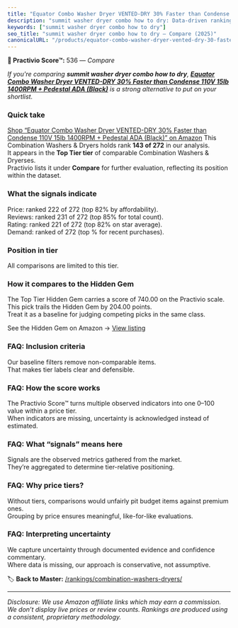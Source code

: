 ```yaml
---
title: "Equator Combo Washer Dryer VENTED-DRY 30% Faster than Condense 110V 15lb 1400RPM + Pedestal ADA (Black)"
description: "summit washer dryer combo how to dry: Data-driven ranking using the Practivio Score™. Positioned by quality, value, demand, findability, momentum."
keywords: ["summit washer dryer combo how to dry"]
seo_title: "summit washer dryer combo how to dry — Compare (2025)"
canonicalURL: "/products/equator-combo-washer-dryer-vented-dry-30-faster-than-condense-110v-15lb-1400rpm-pedestal-ada-black-B0CRBL9ZG6/"
---
```


**🛒 Practivio Score™:** 536 — _Compare_


*If you're comparing **summit washer dryer combo how to dry**, **[Equator Combo Washer Dryer VENTED-DRY 30% Faster than Condense 110V 15lb 1400RPM + Pedestal ADA (Black)](https://www.amazon.com/dp/B0CRBL9ZG6?tag=practivio-20)** is a strong alternative to put on your shortlist.*
### Quick take
[Shop “Equator Combo Washer Dryer VENTED-DRY 30% Faster than Condense 110V 15lb 1400RPM + Pedestal ADA (Black)” on Amazon](https://www.amazon.com/dp/B0CRBL9ZG6?tag=practivio-20)
This Combination Washers & Dryers holds rank **143 of 272** in our analysis.  
It appears in the **Top Tier tier** of comparable Combination Washers & Dryerses.  
Practivio lists it under **Compare** for further evaluation, reflecting its position within the dataset.

### What the signals indicate
Price: ranked 222 of 272 (top 82% by affordability).  
Reviews: ranked 231 of 272 (top 85% for total count).  
Rating: ranked 221 of 272 (top 82% on star average).  
Demand: ranked  of 272 (top % for recent purchases).

### Position in tier
All comparisons are limited to this tier.

### How it compares to the Hidden Gem
The Top Tier Hidden Gem carries a score of 740.00 on the Practivio scale.  
This pick trails the Hidden Gem by 204.00 points.  
Treat it as a baseline for judging competing picks in the same class.  

See the Hidden Gem on Amazon → [View listing](https://www.amazon.com/dp/B0C72WLSJ1?tag=practivio-20)

### FAQ: Inclusion criteria
Our baseline filters remove non-comparable items.  
That makes tier labels clear and defensible.

### FAQ: How the score works
The Practivio Score™ turns multiple observed indicators into one 0–100 value within a price tier.  
When indicators are missing, uncertainty is acknowledged instead of estimated.

### FAQ: What “signals” means here
Signals are the observed metrics gathered from the market.  
They’re aggregated to determine tier-relative positioning.

### FAQ: Why price tiers?
Without tiers, comparisons would unfairly pit budget items against premium ones.  
Grouping by price ensures meaningful, like-for-like evaluations.

### FAQ: Interpreting uncertainty
We capture uncertainty through documented evidence and confidence commentary.  
Where data is missing, our approach is conservative, not assumptive.

<!-- Missing template for Compare/CompareWithinPriceClass -->


🏷️ **Back to Master:** [/rankings/combination-washers-dryers/](/rankings/combination-washers-dryers/)

---
_Disclosure: We use Amazon affiliate links which may earn a commission. We don’t display live prices or review counts. Rankings are produced using a consistent, proprietary methodology._
